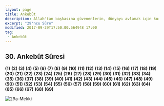 ```yaml
---
layout: page
title: Ankebût
description: Allah'tan başkasına güvenenlerin, dünyayı avlamak için kurdukları teşkilatını bir örümcek ağına benzeten, örümcek meseli.
excerpt: "29'ncu Sûre"
modified: 2017-09-29T17:50:00.564948 17:00
tag: 
 - Ankebût
---
```


## 30. Ankebût Sûresi

**(1)** 
**(2)** 
**(3)** 
**(4)** 
**(5)** 
**(6)**
**(7)**
**(8)**
**(9)**
**(10)**
**(11)**
**(12)**
**(13)**
**(14)**
**(15)**
**(16)**
**(17)**
**(18)**
**(19)**
**(20)**
**(21)**
**(22)**
**(23)**
**(24)**
**(25)**
**(26)**
**(27)**
**(28)**
**(29)**
**(30)**
**(31)**
**(32)**
**(33)**
**(34)**
**(35)**
**(36)**
**(37)**
**(38)**
**(39)**
**(40)**
**(41)**
**(42)**
**(43)**
**(44)**
**(45)**
**(46)**
**(47)**
**(48)**
**(49)**
**(50)**
**(51)**
**(52)**
**(53)**
**(54)**
**(55)**
**(56)**
**(57)**
**(58)**
**(59)**
**(60)**
**(61)**
**(62)**
**(63)**
**(64)**
**(65)**
**(66)**
**(67)**
**(68)**
**(69)**

![29a-Mekki]({{site.url}}/images/ayrac-muhur.png)
